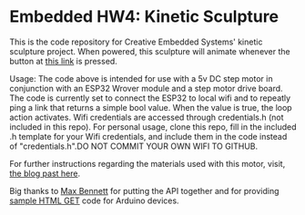 # Embedded HW4: Kinetic Sculpture

This is the code repository for Creative Embedded Systems' kinetic sculpture project. When powered, this sculpture will animate whenever the button at <a href="http://165.227.76.232:3000/mhl2157">this link</a> is pressed.

Usage:
The code above is intended for use with a 5v DC step motor in conjunction with an ESP32 Wrover module and a step motor drive board. The code is currently set to connect the ESP32 to local wifi and to repeatly ping a link that returns a simple bool value. When the value is true, the loop action activates. Wifi credentials are accessed through credentials.h (not included in this repo). For personal usage, clone this repo, fill in the included .h template for your Wifi credentials, and include them in the code instead of "credentials.h".DO NOT COMMIT YOUR OWN WIFI TO GITHUB.

For further instructions regarding the materials used with this motor, visit, <a href="https://edblogs.columbia.edu/comsx3930-001-2021-1/?p=789&preview=true">the blog past here</a>.

Big thanks to <a href="https://maxs.world/">Max Bennett</a> for putting the API together and for providing <a href="https://github.com/mbennett12/kinetic-sculpture-webapi/blob/main/example_HTTP_get.ino">sample HTML GET</a> code for Arduino devices. 
